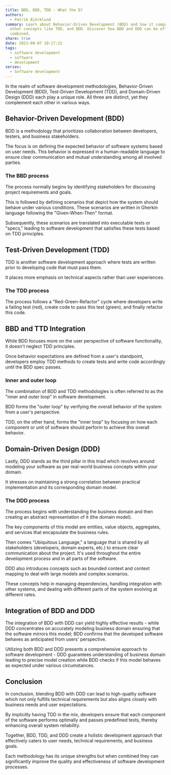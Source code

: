 ```yaml
---
title: BDD, DDD, TDD - What the D?
authors:
  - Patrik Björklund
summary: Learn about Behavior-Driven Development (BDD) and how it compares to
  other concepts like TDD, and DDD. Discover how BDD and DDD can be effectively
  combined.
share: true
date: 2023-08-07 10:17:22
tags:
  - software development
  - software
  - development
series:
  - Software development
---
```



In the realm of software development methodologies, Behavior-Driven Development (BDD), Test-Driven Development (TDD), and Domain-Driven Design (DDD) each play a unique role. All three are distinct, yet they complement each other in various ways.

## Behavior-Driven Development (BDD)
BDD is a methodology that prioritizes collaboration between developers, testers, and business stakeholders. 

The focus is on defining the expected behavior of software systems based on user needs. This behavior is expressed in a human-readable language to ensure clear communication and mutual understanding among all involved parties.

### The BBD process
The process normally begins by identifying stakeholders for discussing project requirements and goals. 

This is followed by defining scenarios that depict how the system should behave under various conditions. These scenarios are written in Gherkin language following the "Given-When-Then" format. 

Subsequently, these scenarios are translated into executable tests or "specs," leading to software development that satisfies these tests based on TDD principles.

## Test-Driven Development (TDD)
TDD is another software development approach where tests are written prior to developing code that must pass them.  

It places more emphasis on technical aspects rather than user experiences. 

### The TDD process
The process follows a "Red-Green-Refactor" cycle where developers write a failing test (red), create code to pass this test (green), and finally refactor this code.

## BBD and TTD Integration
While BDD focuses more on the user perspective of software functionality, it doesn't neglect TDD principles. 

Once behavior expectations are defined from a user's standpoint, developers employ TDD methods to create tests and write code accordingly until the BDD spec passes.

### Inner and outer loop
The combination of BDD and TDD methodologies is often referred to as the "inner and outer loop" in software development. 

BDD forms the "outer loop" by verifying the overall behavior of the system from a user's perspective. 

TDD, on the other hand, forms the "inner loop" by focusing on how each component or unit of software should perform to achieve this overall behavior.

## Domain-Driven Design (DDD)
Lastly, DDD stands as the third pillar in this triad which revolves around modeling your software as per real-world business concepts within your domain. 

It stresses on maintaining a strong correlation between practical implementation and its corresponding domain model.

### The DDD process
The process begins with understanding the business domain and then creating an abstract representation of it (the domain model). 

The key components of this model are entities, value objects, aggregates, and services that encapsulate the business rules. 

Then comes "Ubiquitous Language," a language that is shared by all stakeholders (developers, domain experts, etc.) to ensure clear communication about the project. It's used throughout the entire development process and in all parts of the software.

DDD also introduces concepts such as bounded context and context mapping to deal with large models and complex scenarios. 

These concepts help in managing dependencies, handling integration with other systems, and dealing with different parts of the system evolving at different rates.

## Integration of BDD and DDD
The integration of BDD with DDD can yield highly effective results - while DDD concentrates on accurately modeling business domain ensuring that the software mirrors this model; BDD confirms that the developed software behaves as anticipated from users' perspective.

Utilizing both BDD and DDD presents a comprehensive approach to software development - DDD guarantees understanding of business domain leading to precise model creation while BDD checks if this model behaves as expected under various circumstances.

## Conclusion
In conclusion, blending BDD with DDD can lead to high-quality software which not only fulfills technical requirements but also aligns closely with business needs and user expectations. 

By implicitly having TDD in the mix, developers ensure that each component of the software performs optimally and passes predefined tests, thereby enhancing overall system reliability. 

Together, BDD, TDD, and DDD create a holistic development approach that effectively caters to user needs, technical requirements, and business goals. 

Each methodology has its unique strengths but when combined they can significantly improve the quality and effectiveness of software development processes.